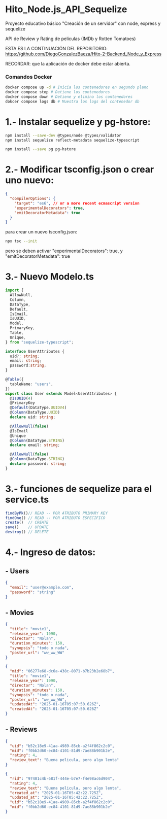 # Hito_Node.js_API_Sequelize

Proyecto educativo básico "Creación de un servidor" con node, express y sequelize

API de Review y Rating de peliculas (IMDb y Rotten Tomatoes) 

ESTA ES LA CONTINUACIÓN DEL REPOSITORIO: https://github.com/DiegoGonzalezBaeza/Hito-2-Backend_Node_y_Express



RECORDAR: que la aplicación de docker debe estar abierta.

### Comandos Docker

```bash
docker compose up -d # Inicia los contenedores en segundo plano
docker compose stop # Detiene los contenedores
docker compose down # Detiene y elimina los contenedores
dokcer compose logs db # Muestra los logs del contenedor db
```

# 1.- Instalar sequelize y pg-hstore:

```bash
npm install --save-dev @types/node @types/validator
npm install sequelize reflect-metadata sequelize-typescript

npm install --save pg pg-hstore
```

# 2.- Modificar tsconfig.json o crear uno nuevo:

```json
{
  "compilerOptions": {
    "target": "es6", // or a more recent ecmascript version
    "experimentalDecorators": true,
    "emitDecoratorMetadata": true
  }
}
```
para crear un nuevo tsconfig.json:

```bash
npx tsc --init
```

pero se deben activar "experimentalDecorators": true,  y "emitDecoratorMetadata": true

# 3.- Nuevo Modelo.ts

```ts
import {
  AllowNull,
  Column,
  DataType,
  Default,
  IsEmail,
  IsUUID,
  Model,
  PrimaryKey,
  Table,
  Unique,
} from "sequelize-typescript";

interface UserAttributes {
  uid?: string;
  email: string;
  password:string;
}

@Table({
  tableName: "users",
})
export class User extends Model<UserAttributes> {
  @IsUUID(4)
  @PrimaryKey
  @Default(DataType.UUIDV4)
  @Column(DataType.UUID)
  declare uid: string;

  @AllowNull(false)
  @IsEmail
  @Unique
  @Column(DataType.STRING)
  declare email: string;

  @AllowNull(false)
  @Column(DataType.STRING)
  declare password: string;
}
```

# 3.- funciones de sequelize para el service.ts

```ts
findByPk()// READ -- POR ATRIBUTO PRIMARY KEY
findOne() // READ -- POR ATRIBUTO ESPECIFICO
create()  // CREATE
save()    // UPDATE
destroy() // DELETE
```
# 4.- Ingreso de datos: 

## - Users
```json
{
  "email": "user@example.com",
  "password": "string"
}
```

## - Movies
```json
{
  "title": "movie1",
  "release_year": 1990,
  "director": "Nolan",
  "duration_minutes": 150,
  "synopsis": "todo o nada",
  "poster_url": "ww_ww_WW"
}
```
```json
{
  "mid": "06277e68-dc6a-438c-8071-b7b23b2e68b7",
  "title": "movie1",
  "release_year": 1990,
  "director": "Nolan",
  "duration_minutes": 150,
  "synopsis": "todo o nada",
  "poster_url": "ww_ww_WW",
  "updatedAt": "2025-01-16T05:07:50.626Z",
  "createdAt": "2025-01-16T05:07:50.626Z"
}
```

## - Reviews
```json
{
  "uid": "b52c18e9-41aa-4989-85cb-a2f4f862c2c0",
  "mid": "f0bb2d60-ec84-4101-81d9-7ae88b901b2e",
  "rating": 4,
  "review_text": "Buena pelicula, pero algo lenta"
}
```
```json
{
  "rid": "97401c4b-681f-444e-b7e7-f4e98ac6d904",
  "rating": 4,
  "review_text": "Buena pelicula, pero algo lenta",
  "created_at": "2025-01-16T05:42:22.725Z",
  "updated_at": "2025-01-16T05:42:22.725Z",
  "uid": "b52c18e9-41aa-4989-85cb-a2f4f862c2c0",
  "mid": "f0bb2d60-ec84-4101-81d9-7ae88b901b2e"
}
```

